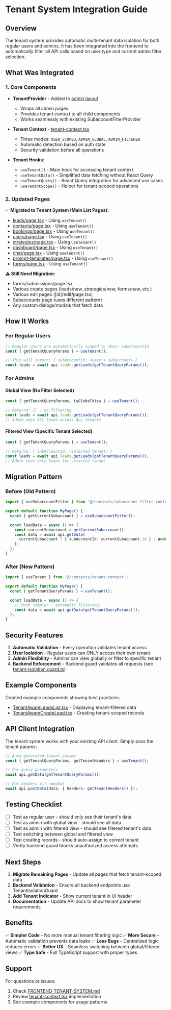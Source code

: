 # Tenant System Integration Guide

## Overview

The tenant system provides automatic multi-tenant data isolation for both regular users and admins. It has been integrated into the frontend to automatically filter all API calls based on user type and current admin filter selection.

## What Was Integrated

### 1. Core Components

- **TenantProvider** - Added to [admin layout](my-app/app/admin/(main)/layout.tsx:36)
  - Wraps all admin pages
  - Provides tenant context to all child components
  - Works seamlessly with existing SubaccountFilterProvider

- **Tenant Context** - [tenant-context.tsx](my-app/contexts/tenant-context.tsx)
  - Three modes: `USER_SCOPED`, `ADMIN_GLOBAL`, `ADMIN_FILTERED`
  - Automatic detection based on auth state
  - Security validation before all operations

- **Tenant Hooks**:
  - `useTenant()` - Main hook for accessing tenant context
  - `useTenantData()` - Simplified data fetching without React Query
  - `useTenantQuery()` - React Query integration for advanced use cases
  - `useTenantScope()` - Helper for tenant-scoped operations

### 2. Updated Pages

✅ **Migrated to Tenant System (Main List Pages):**
- [leads/page.tsx](my-app/app/admin/(main)/leads/page.tsx:19) - Using `useTenant()`
- [contacts/page.tsx](my-app/app/admin/(main)/contacts/page.tsx:17) - Using `useTenant()`
- [bookings/page.tsx](my-app/app/admin/(main)/bookings/page.tsx:16) - Using `useTenant()`
- [users/page.tsx](my-app/app/admin/(main)/users/page.tsx:20) - Using `useTenant()`
- [strategies/page.tsx](my-app/app/admin/(main)/strategies/page.tsx:19) - Using `useTenant()`
- [dashboard/page.tsx](my-app/app/admin/(main)/dashboard/page.tsx:93) - Using `useTenant()`
- [chat/page.tsx](my-app/app/admin/(main)/chat/page.tsx:51) - Using `useTenant()`
- [prompt-templates/page.tsx](my-app/app/admin/(main)/prompt-templates/page.tsx:22) - Using `useTenant()`
- [forms/page.tsx](my-app/app/admin/(main)/forms/page.tsx:18) - Using `useTenant()`

⚠️ **Still Need Migration:**
- forms/submissions/page.tsx
- Various create pages (leads/new, strategies/new, forms/new, etc.)
- Various edit pages ([id]/edit/page.tsx)
- Subaccounts page (uses different pattern)
- Any custom dialogs/modals that fetch data

## How It Works

### For Regular Users
```typescript
// Regular users are automatically scoped to their subAccountId
const { getTenantQueryParams } = useTenant();

// This will return: { subAccountId: <user's subaccount> }
const leads = await api.leads.getLeads(getTenantQueryParams());
```

### For Admins

#### Global View (No Filter Selected)
```typescript
const { getTenantQueryParams, isGlobalView } = useTenant();

// Returns: {} - no filtering
const leads = await api.leads.getLeads(getTenantQueryParams());
// Admin sees ALL leads across ALL tenants
```

#### Filtered View (Specific Tenant Selected)
```typescript
const { getTenantQueryParams } = useTenant();

// Returns: { subAccountId: <selected tenant> }
const leads = await api.leads.getLeads(getTenantQueryParams());
// Admin sees only leads for selected tenant
```

## Migration Pattern

### Before (Old Pattern)
```typescript
import { useSubaccountFilter } from '@/contexts/subaccount-filter-context';

export default function MyPage() {
  const { getCurrentSubaccount } = useSubaccountFilter();

  const loadData = async () => {
    const currentSubaccount = getCurrentSubaccount();
    const data = await api.getData(
      currentSubaccount ? { subAccountId: currentSubaccount.id } : undefined
    );
  };
}
```

### After (New Pattern)
```typescript
import { useTenant } from '@/contexts/tenant-context';

export default function MyPage() {
  const { getTenantQueryParams } = useTenant();

  const loadData = async () => {
    // Much simpler - automatic filtering!
    const data = await api.getData(getTenantQueryParams());
  };
}
```

## Security Features

1. **Automatic Validation** - Every operation validates tenant access
2. **User Isolation** - Regular users can ONLY access their own tenant
3. **Admin Flexibility** - Admins can view globally or filter to specific tenant
4. **Backend Enforcement** - Backend guard validates all requests (see [tenant-isolation.guard.ts](project/src/main-app/infrastructure/prisma/tenant-isolation.guard.ts))

## Example Components

Created example components showing best practices:

- [TenantAwareLeadsList.tsx](my-app/components/examples/TenantAwareLeadsList.tsx) - Displaying tenant-filtered data
- [TenantAwareCreateLead.tsx](my-app/components/examples/TenantAwareCreateLead.tsx) - Creating tenant-scoped records

## API Client Integration

The tenant system works with your existing API client. Simply pass the tenant params:

```typescript
// Auto-generated tenant params
const { getTenantQueryParams, getTenantHeaders } = useTenant();

// For query parameters
await api.getData(getTenantQueryParams());

// For headers (if needed)
await api.postData(data, { headers: getTenantHeaders() });
```

## Testing Checklist

- [ ] Test as regular user - should only see their tenant's data
- [ ] Test as admin with global view - should see all data
- [ ] Test as admin with filtered view - should see filtered tenant's data
- [ ] Test switching between global and filtered view
- [ ] Test creating records - should auto-assign to correct tenant
- [ ] Verify backend guard blocks unauthorized access attempts

## Next Steps

1. **Migrate Remaining Pages** - Update all pages that fetch tenant-scoped data
2. **Backend Validation** - Ensure all backend endpoints use TenantIsolationGuard
3. **Add Tenant Indicator** - Show current tenant in UI header
4. **Documentation** - Update API docs to show tenant parameter requirements

## Benefits

✅ **Simpler Code** - No more manual tenant filtering logic
✅ **More Secure** - Automatic validation prevents data leaks
✅ **Less Bugs** - Centralized logic reduces errors
✅ **Better UX** - Seamless switching between global/filtered views
✅ **Type Safe** - Full TypeScript support with proper types

## Support

For questions or issues:
1. Check [FRONTEND-TENANT-SYSTEM.md](.helper/FRONTEND-TENANT-SYSTEM.md)
2. Review [tenant-context.tsx](my-app/contexts/tenant-context.tsx) implementation
3. See example components for usage patterns
